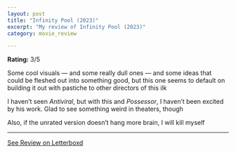 ```yaml
---
layout: post
title: "Infinity Pool (2023)"
excerpt: "My review of Infinity Pool (2023)"
category: movie_review

---
```


**Rating:** 3/5

Some cool visuals — and some really dull ones — and some ideas that could be fleshed out into something good, but this one seems to default on building it out with pastiche to other directors of this ilk

I haven’t seen <i>Antiviral</i>, but with this and <i>Possessor</i>, I haven’t been excited by his work. Glad to see something weird in theaters, though

Also, if the unrated version doesn’t hang more brain, I will kill myself

<hr>

[See Review on Letterboxd](https://boxd.it/3NAiYl)
